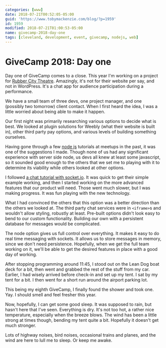 ```yaml
---
categories: [www]
date: 2018-07-21T00:52:05-05:00
guid: 'https://www.tobymackenzie.com/blog/?p=1959'
id: 1959
modified: 2018-07-21T01:00:53-05:00
name: givecamp-2018-day-one
tags: [cleveland, development, event, givecamp, nodejs, web]
---
```


GiveCamp 2018: Day one
======================

Day one of GiveCamp comes to a close.  This year I'm working on a project for [Rubber City Theatre](http://rubbercitytheatre.com/).<!--more-->  Amazingly, it's not for their website per say, and not in WordPress.  It's a chat app for audience participation during a performance.

We have a small team of three devs, one project manager, and one (possibly two tomorrow) client contact.  When I first heard the idea, I was a little worried about being able to make it happen.

Our first night was primarily researching various options to decide what is best.  We looked at plugin solutions for Weebly (what their website is built in), other third party pay options, and various levels of building something ourselves.

Having gone through a few [node js](https://nodejs.org) tutorials at meetups in the past, it was one of the suggestions I made.  Though none of us had any significant experience with server side node, us devs all knew at least some javascript, so it sounded good enough to the others that we set me to playing with it to determine its viability while others looked at other options.

I followed [a chat tutorial with socket.io](https://socket.io/get-started/chat/
).  It was quick to get their simple example working, and then I started working on the more advanced features that our product will need.  Those went much slower, but I was making progress.  It was fun playing with the new technology.

What I had convinced the others that this option was a better direction than the others we looked at.  The third party chat services were in `<iframe>`s and wouldn't allow styling, robustly at least.  Pre-built options didn't look easy to bend to our custom functionality.  Building our own with a persistent database for messages would be complicated.

The node option gives us full control over everything.  It makes it easy to do real time messaging with sockets.  It allows us to store messages in memory, since we don't need persistence.  Hopefully, when we get the full team working on it, we'll be able to get the desired features in place with a good day of working.

After stopping programming around 11:45, I stood out on the Lean Dog boat deck for a bit, then went and grabbed the rest of the stuff from my car.  Earlier, I had wisely arrived before check-in and set up my tent.  I sat by my tent for a bit.  I then went for a short run around the airport parking lot.

This being my eighth GiveCamp, I finally found the shower and took one.  Yay.  I should smell and feel fresher this year.

Now, hopefully, I can get some good sleep.  It was supposed to rain, but hasn't here that I've seen.  Everything is dry.  It's not too hot, a rather nice temperature, especially when the breeze blows.  The wind has been a little strong at times though, bending my tent quite a bit.  Hopefully it doesn't get much stronger.

Lots of highway noises, bird noises, occasional trains and planes, and the wind are here to lull me to sleep.  Or keep me awake.
